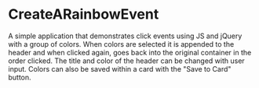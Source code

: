 # CreateARainbowEvent
A simple application that demonstrates click events using JS and jQuery with a group of colors. When colors are selected it is appended to the header and when clicked again, goes back into the original container in the order clicked. The title and color of the header can be changed with user input. Colors can also be saved within a card with the "Save to Card" button. 
